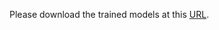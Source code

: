 Please download the trained models at this [URL](https://drive.google.com/drive/folders/1_eN-7oJm8cXOF2hi79A97FsvTSOHjyyp?usp=sharing).
